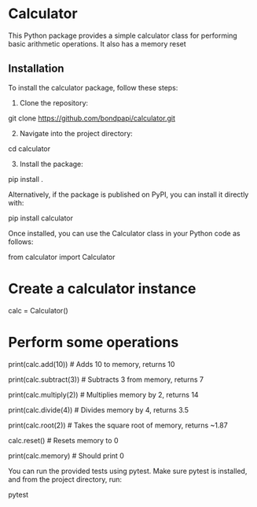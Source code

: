 # Calculator

This Python package provides a simple calculator class for performing basic arithmetic operations. It also has a memory reset

## Installation
To install the calculator package, follow these steps:

1. Clone the repository:

git clone https://github.com/bondpapi/calculator.git

2. Navigate into the project directory:

cd calculator

3. Install the package:

pip install .


Alternatively, if the package is published on PyPI, you can install it directly with:

pip install calculator

Once installed, you can use the Calculator class in your Python code as follows:

from calculator import Calculator

# Create a calculator instance
calc = Calculator()

# Perform some operations
print(calc.add(10))        # Adds 10 to memory, returns 10

print(calc.subtract(3))    # Subtracts 3 from memory, returns 7

print(calc.multiply(2))    # Multiplies memory by 2, returns 14

print(calc.divide(4))      # Divides memory by 4, returns 3.5

print(calc.root(2))        # Takes the square root of memory, returns ~1.87

calc.reset()               # Resets memory to 0

print(calc.memory)         # Should print 0



You can run the provided tests using pytest. Make sure pytest is installed, and from the project directory, run:

pytest
